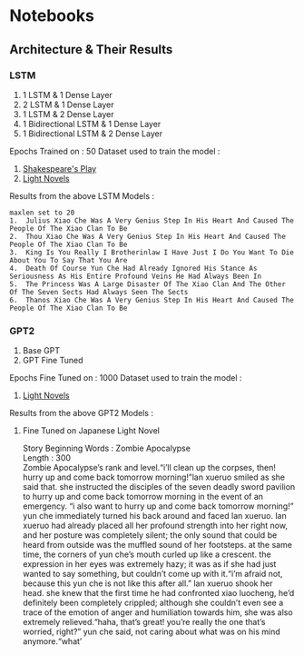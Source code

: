 # Notebooks

## Architecture & Their Results

### LSTM
1. 1 LSTM & 1 Dense Layer
2. 2 LSTM & 1 Dense Layer
3. 1 LSTM & 2 Dense Layer
4. 1 Bidirectional LSTM & 1 Dense Layer
5. 1 Bidirectional LSTM & 2 Dense Layer

Epochs Trained on : 50
Dataset used to train the model : 
1. [Shakespeare's Play](https://www.kaggle.com/kingburrito666/shakespeare-plays)
2. [Light Novels](https://www.kaggle.com/utsavk02/4-light-novel-for-text-generation)

Results from the above LSTM Models :
```
maxlen set to 20
1.  Julius Xiao Che Was A Very Genius Step In His Heart And Caused The People Of The Xiao Clan To Be
2.  Thou Xiao Che Was A Very Genius Step In His Heart And Caused The People Of The Xiao Clan To Be
3.  King Is You Really I Brotherinlaw I Have Just I Do You Want To Die About You To Say That You Are
4.  Death Of Course Yun Che Had Already Ignored His Stance As Seriousness As His Entire Profound Veins He Had Always Been In
5.  The Princess Was A Large Disaster Of The Xiao Clan And The Other Of The Seven Sects Had Always Seen The Sects
6.  Thanos Xiao Che Was A Very Genius Step In His Heart And Caused The People Of The Xiao Clan To Be
```

### GPT2
1. Base GPT
2. GPT Fine Tuned

Epochs Fine Tuned on : 1000
Dataset used to train the model : 
1. [Light Novels](https://www.kaggle.com/utsavk02/4-light-novel-for-text-generation)

Results from the above GPT2 Models :
  1. Fine Tuned on Japanese Light Novel 
    <p>
    Story Beginning Words : Zombie Apocalypse<br/>
    Length : 300<br/>
    Zombie Apocalypse’s rank and level.“i’ll clean up the corpses, then! hurry up and come back tomorrow morning!”lan xueruo smiled as she said that. she instructed the disciples of the seven deadly sword pavilion to hurry up and come back tomorrow morning in the event of an emergency. “i also want to hurry up and come back tomorrow morning!” yun che immediately turned his back around and faced lan xueruo. lan xueruo had already placed all her profound strength into her right now, and her posture was completely silent; the only sound that could be heard from outside was the muffled sound of her footsteps. at the same time, the corners of yun che’s mouth curled up like a crescent. the expression in her eyes was extremely hazy; it was as if she had just wanted to say something, but couldn’t come up with it.“i’m afraid not, because this yun che is not like this after all.” lan xueruo shook her head. she knew that the first time he had confronted xiao luocheng, he’d definitely been completely crippled; although she couldn’t even see a trace of the emotion of anger and humiliation towards him, she was also extremely relieved.“haha, that’s great! you’re really the one that’s worried, right?” yun che said, not caring about what was on his mind anymore.“what’
    </p>




